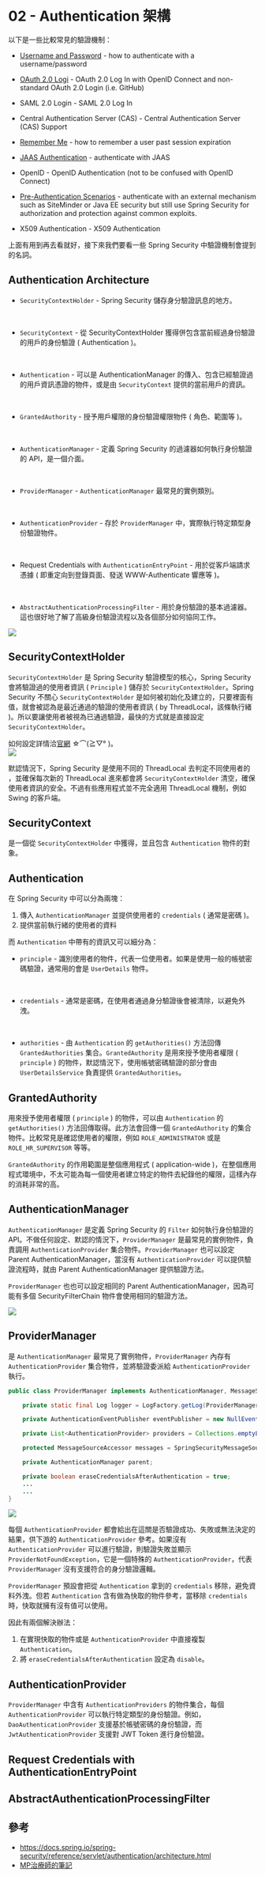 # 02 - Authentication 架構

以下是一些比較常見的驗證機制：
* [Username and Password](https://docs.spring.io/spring-security/reference/servlet/authentication/passwords/index.html#servlet-authentication-unpwd) - how to authenticate with a username/password

* [OAuth 2.0 Logi](https://docs.spring.io/spring-security/reference/servlet/oauth2/login/index.html#oauth2login) - OAuth 2.0 Log In with OpenID Connect and non-standard OAuth 2.0 Login (i.e. GitHub)

* SAML 2.0 Login - SAML 2.0 Log In

* Central Authentication Server (CAS) - Central Authentication Server (CAS) Support

* [Remember Me](https://docs.spring.io/spring-security/reference/servlet/authentication/rememberme.html#servlet-rememberme) - how to remember a user past session expiration

* [JAAS Authentication](https://docs.spring.io/spring-security/reference/servlet/authentication/jaas.html#servlet-jaas) - authenticate with JAAS

* OpenID - OpenID Authentication (not to be confused with OpenID Connect)

* [Pre-Authentication Scenarios](https://docs.spring.io/spring-security/reference/servlet/authentication/preauth.html#servlet-preauth) - authenticate with an external mechanism such as SiteMinder or Java EE security but still use Spring Security for authorization and protection against common exploits.

* X509 Authentication - X509 Authentication

上面有用到再去看就好，接下來我們要看一些 Spring Security 中驗證機制會提到的名詞。

## Authentication Architecture
* `SecurityContextHolder` - Spring Security 儲存身分驗證訊息的地方。
<br/>

* `SecurityContext` - 從 SecurityContextHolder 獲得併包含當前經過身份驗證的用戶的身份驗證 ( Authentication )。
<br/>

* `Authentication` - 可以是 AuthenticationManager 的傳入、包含已經驗證過的用戶資訊憑證的物件，或是由 `SecurityContext` 提供的當前用戶的資訊。
<br/>

* `GrantedAuthority` - 授予用戶權限的身份驗證權限物件 ( 角色、範圍等 )。
<br/>

* `AuthenticationManager` - 定義 Spring Security 的過濾器如何執行身份驗證的 API，是一個介面。
<br/>

* `ProviderManager` - `AuthenticationManager` 最常見的實例類別。
<br/>

* `AuthenticationProvider` - 存於 `ProviderManager` 中，實際執行特定類型身份驗證物件。
<br/>

* Request Credentials with `AuthenticationEntryPoint` - 用於從客戶端請求憑據 ( 即重定向到登錄頁面、發送 WWW-Authenticate 響應等 )。
<br/>

* `AbstractAuthenticationProcessingFilter` - 用於身份驗證的基本過濾器。 這也很好地了解了高級身份驗證流程以及各個部分如何協同工作。

![](/images/2-2.png)

## SecurityContextHolder
`SecurityContextHolder` 是 Spring Security 驗證模型的核心，Spring Security 會將驗證過的使用者資訊 ( `Principle` ) 儲存於 `SecurityContextHolder`。Spring Security 不關心 `SecurityContextHolder` 是如何被初始化及建立的，只要裡面有值，就會被認為是最近通過的驗證的使用者資訊 ( by ThreadLocal，該條執行緒 )。所以要讓使用者被視為已通過驗證，最快的方式就是直接設定 `SecurityContextHolder`。

如何設定詳情洽[官網](https://docs.spring.io/spring-security/reference/servlet/authentication/architecture.html) ☆⌒(≧▽​° )。<br/>
![](/images/2-1.png)

默認情況下，Spring Security 是使用不同的 ThreadLocal 去判定不同使用者的
，並確保每次新的 ThreadLocal 進來都會將 `SecurityContextHolder` 清空，確保使用者資訊的安全。不過有些應用程式並不完全適用 ThreadLocal 機制，例如 Swing 的客戶端。

## SecurityContext
是一個從 `SecurityContextHolder` 中獲得，並且包含 `Authentication` 物件的對象。

## Authentication
在 Spring Security 中可以分為兩塊：
1. 傳入 `AuthenticationManager` 並提供使用者的 `credentials` ( 通常是密碼 )。
2. 提供當前執行緒的使用者的資料

而 `Authentication` 中帶有的資訊又可以細分為：
* `principle` - 識別使用者的物件，代表一位使用者。如果是使用一般的帳號密碼驗證，通常用的會是 `UserDetails` 物件。
<br/>

* `credentials` - 通常是密碼，在使用者通過身分驗證後會被清除，以避免外洩。
<br/>

* `authorities` - 由 `Authentication` 的 `getAuthorities()` 方法回傳 `GrantedAuthorities` 集合。`GrantedAuthority` 是用來授予使用者權限 ( `principle` ) 的物件，默認情況下，使用帳號密碼驗證的部分會由 `UserDetailsService` 負責提供 `GrantedAuthorities`。

## GrantedAuthority
用來授予使用者權限 ( `principle` ) 的物件，可以由 `Authentication` 的 `getAuthorities()` 方法回傳取得。此方法會回傳一個 `GrantedAuthority` 的集合物件。比較常見是確認使用者的權限，例如 `ROLE_ADMINISTRATOR` 或是 `ROLE_HR_SUPERVISOR` 等等。

`GrantedAuthority` 的作用範圍是整個應用程式 ( application-wide )，在整個應用程式環境中，不太可能為每一個使用者建立特定的物件去紀錄他的權限，這樣內存的消耗非常的高。

## AuthenticationManager
`AuthenticationManager` 是定義 Spring Security 的 `Filter` 如何執行身份驗證的 API。不做任何設定、默認的情況下，`ProviderManager` 是最常見的實例物件，負責調用 `AuthenticationProvider` 集合物件。`ProviderManager` 也可以設定 Parent AuthenticationManager，當沒有 `AuthenticationProvider` 可以提供驗證流程時，就由 Parent AuthenticationManager 提供驗證方法。

`ProviderManager` 也也可以設定相同的 Parent AuthenticationManager，因為可能有多個 SecurityFilterChain 物件會使用相同的驗證方法。<br/>

![](/images/2-3.png)

## ProviderManager
是 `AuthenticationManager` 最常見了實例物件，`ProviderManager` 內存有 `AuthenticationProvider` 集合物件，並將驗證委派給 `AuthenticationProvider` 執行。

```java
public class ProviderManager implements AuthenticationManager, MessageSourceAware, InitializingBean {

    private static final Log logger = LogFactory.getLog(ProviderManager.class);

    private AuthenticationEventPublisher eventPublisher = new NullEventPublisher();

    private List<AuthenticationProvider> providers = Collections.emptyList();

    protected MessageSourceAccessor messages = SpringSecurityMessageSource.getAccessor();

    private AuthenticationManager parent;

    private boolean eraseCredentialsAfterAuthentication = true;
    ...
    ...
}
```

![](/images/2-4.png)

每個 `AuthenticationProvider` 都會給出在這關是否驗證成功、失敗或無法決定的結果，供下游的 `AuthenticationProvider` 參考。如果沒有 `AuthenticationProvider` 可以進行驗證，則驗證失敗並顯示 `ProviderNotFoundException`，它是一個特殊的 `AuthenticationProvider`，代表 `ProviderManager` 沒有支援符合的身分驗證邏輯。

`ProviderManager` 預設會把從 `Authentication` 拿到的 `credentials` 移除，避免資料外洩。但若 `Authentication` 含有做為快取的物件參考，當移除 `credentials` 時，快取就擁有沒有值可以使用。

因此有兩個解決辦法：
1. 在實現快取的物件或是 `AuthenticationProvider` 中直接複製`Authentication`。
2. 將 `eraseCredentialsAfterAuthentication` 設定為 `disable`。

## AuthenticationProvider
`ProviderManager` 中含有 `AuthenticationProviders` 的物件集合，每個 `AuthenticationProvider` 可以執行特定類型的身份驗證。例如，`DaoAuthenticationProvider` 支援基於帳號密碼的身份驗證，而 `JwtAuthenticationProvider` 支援對 JWT Token 進行身份驗證。

## Request Credentials with AuthenticationEntryPoint

## AbstractAuthenticationProcessingFilter

## 參考
* https://docs.spring.io/spring-security/reference/servlet/authentication/architecture.html
* [MP治療師的筆記](https://github.com/ChiungjuCheng/SpringSecurity/blob/main/0_%E5%8E%9F%E7%90%86/0_2_Authentication%E6%9E%B6%E6%A7%8B.md)